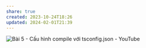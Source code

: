 ```yaml
---
share: true
created: 2023-10-24T18:26
updated: 2024-02-01T21:39
---
```

![Bài 5 - Cấu hình compile với tsconfig.json - YouTube](https://youtu.be/UJYu4dF3Vrw)
